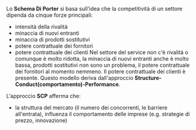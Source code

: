 Lo **Schema Di Porter** si basa sull'idea che la competitività di un settore dipenda da cinque forze principali:
- intensità della rivalità
- minaccia di nuovi entranti
- minaccia di prodotti sostitutivi
- potere contrattuale dei fornitori
- potere contrattuale dei clienti
Nel settore del service non c'è rivalità o comunque è molto ridotta, la minaccia di nuovi entranti anche è molto bassa, prodotti sostitutivi non sono un problema, il potere contrattuale dei fornitori al momento nemmeno. Il potere contrattuale dei clienti è presente. 
Questo modello deriva dall'approccio **Structure-Conduct(comportamento)-Performance**.

L'approccio **SCP** afferma che:
- la struttura del mercato (il numero dei concorrenti, le barriere all'entrata), influenza il comportamento delle imprese (e.g. strategie di prezzo, innovazione)


